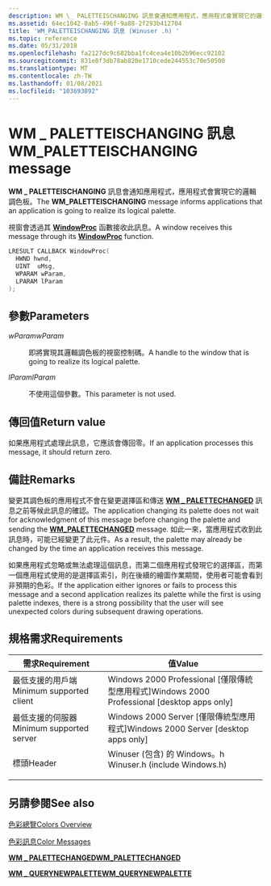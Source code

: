 ```yaml
---
description: WM \_ PALETTEISCHANGING 訊息會通知應用程式，應用程式會實現它的邏輯調色板。
ms.assetid: 64ec1042-0ab5-496f-9a88-2f293b412704
title: 'WM_PALETTEISCHANGING 訊息 (Winuser .h) '
ms.topic: reference
ms.date: 05/31/2018
ms.openlocfilehash: fa2127dc9c682bba1fc4cea4e10b2b96ecc92102
ms.sourcegitcommit: 831e8f3db78ab820e1710cede244553c70e50500
ms.translationtype: MT
ms.contentlocale: zh-TW
ms.lasthandoff: 01/08/2021
ms.locfileid: "103693892"
---
```

# <a name="wm_paletteischanging-message"></a><span data-ttu-id="9ab98-103">WM \_ PALETTEISCHANGING 訊息</span><span class="sxs-lookup"><span data-stu-id="9ab98-103">WM\_PALETTEISCHANGING message</span></span>

<span data-ttu-id="9ab98-104">**WM \_ PALETTEISCHANGING** 訊息會通知應用程式，應用程式會實現它的邏輯調色板。</span><span class="sxs-lookup"><span data-stu-id="9ab98-104">The **WM\_PALETTEISCHANGING** message informs applications that an application is going to realize its logical palette.</span></span>

<span data-ttu-id="9ab98-105">視窗會透過其 [**WindowProc**](/previous-versions/windows/desktop/legacy/ms633573(v=vs.85)) 函數接收此訊息。</span><span class="sxs-lookup"><span data-stu-id="9ab98-105">A window receives this message through its [**WindowProc**](/previous-versions/windows/desktop/legacy/ms633573(v=vs.85)) function.</span></span>


```C++
LRESULT CALLBACK WindowProc(
  HWND hwnd, 
  UINT  uMsg, 
  WPARAM wParam, 
  LPARAM lParam     
);
```



## <a name="parameters"></a><span data-ttu-id="9ab98-106">參數</span><span class="sxs-lookup"><span data-stu-id="9ab98-106">Parameters</span></span>

<dl> <dt>

<span data-ttu-id="9ab98-107">*wParam*</span><span class="sxs-lookup"><span data-stu-id="9ab98-107">*wParam*</span></span> 
</dt> <dd>

<span data-ttu-id="9ab98-108">即將實現其邏輯調色板的視窗控制碼。</span><span class="sxs-lookup"><span data-stu-id="9ab98-108">A handle to the window that is going to realize its logical palette.</span></span>

</dd> <dt>

<span data-ttu-id="9ab98-109">*lParam*</span><span class="sxs-lookup"><span data-stu-id="9ab98-109">*lParam*</span></span> 
</dt> <dd>

<span data-ttu-id="9ab98-110">不使用這個參數。</span><span class="sxs-lookup"><span data-stu-id="9ab98-110">This parameter is not used.</span></span>

</dd> </dl>

## <a name="return-value"></a><span data-ttu-id="9ab98-111">傳回值</span><span class="sxs-lookup"><span data-stu-id="9ab98-111">Return value</span></span>

<span data-ttu-id="9ab98-112">如果應用程式處理此訊息，它應該會傳回零。</span><span class="sxs-lookup"><span data-stu-id="9ab98-112">If an application processes this message, it should return zero.</span></span>

## <a name="remarks"></a><span data-ttu-id="9ab98-113">備註</span><span class="sxs-lookup"><span data-stu-id="9ab98-113">Remarks</span></span>

<span data-ttu-id="9ab98-114">變更其調色板的應用程式不會在變更選擇區和傳送 [**WM \_ PALETTECHANGED**](wm-palettechanged.md) 訊息之前等候此訊息的確認。</span><span class="sxs-lookup"><span data-stu-id="9ab98-114">The application changing its palette does not wait for acknowledgment of this message before changing the palette and sending the [**WM\_PALETTECHANGED**](wm-palettechanged.md) message.</span></span> <span data-ttu-id="9ab98-115">如此一來，當應用程式收到此訊息時，可能已經變更了此元件。</span><span class="sxs-lookup"><span data-stu-id="9ab98-115">As a result, the palette may already be changed by the time an application receives this message.</span></span>

<span data-ttu-id="9ab98-116">如果應用程式忽略或無法處理這個訊息，而第二個應用程式發現它的選擇區，而第一個應用程式使用的是選擇區索引，則在後續的繪圖作業期間，使用者可能會看到非預期的色彩。</span><span class="sxs-lookup"><span data-stu-id="9ab98-116">If the application either ignores or fails to process this message and a second application realizes its palette while the first is using palette indexes, there is a strong possibility that the user will see unexpected colors during subsequent drawing operations.</span></span>

## <a name="requirements"></a><span data-ttu-id="9ab98-117">規格需求</span><span class="sxs-lookup"><span data-stu-id="9ab98-117">Requirements</span></span>



| <span data-ttu-id="9ab98-118">需求</span><span class="sxs-lookup"><span data-stu-id="9ab98-118">Requirement</span></span> | <span data-ttu-id="9ab98-119">值</span><span class="sxs-lookup"><span data-stu-id="9ab98-119">Value</span></span> |
|-------------------------------------|----------------------------------------------------------------------------------------------------------|
| <span data-ttu-id="9ab98-120">最低支援的用戶端</span><span class="sxs-lookup"><span data-stu-id="9ab98-120">Minimum supported client</span></span><br/> | <span data-ttu-id="9ab98-121">Windows 2000 Professional \[僅限傳統型應用程式\]</span><span class="sxs-lookup"><span data-stu-id="9ab98-121">Windows 2000 Professional \[desktop apps only\]</span></span><br/>                                               |
| <span data-ttu-id="9ab98-122">最低支援的伺服器</span><span class="sxs-lookup"><span data-stu-id="9ab98-122">Minimum supported server</span></span><br/> | <span data-ttu-id="9ab98-123">Windows 2000 Server \[僅限傳統型應用程式\]</span><span class="sxs-lookup"><span data-stu-id="9ab98-123">Windows 2000 Server \[desktop apps only\]</span></span><br/>                                                     |
| <span data-ttu-id="9ab98-124">標頭</span><span class="sxs-lookup"><span data-stu-id="9ab98-124">Header</span></span><br/>                   | <dl> <span data-ttu-id="9ab98-125"><dt>Winuser (包含) 的 Windows。h </dt></span><span class="sxs-lookup"><span data-stu-id="9ab98-125"><dt>Winuser.h (include Windows.h)</dt></span></span> </dl> |



## <a name="see-also"></a><span data-ttu-id="9ab98-126">另請參閱</span><span class="sxs-lookup"><span data-stu-id="9ab98-126">See also</span></span>

<dl> <dt>

[<span data-ttu-id="9ab98-127">色彩總覽</span><span class="sxs-lookup"><span data-stu-id="9ab98-127">Colors Overview</span></span>](colors.md)
</dt> <dt>

[<span data-ttu-id="9ab98-128">色彩訊息</span><span class="sxs-lookup"><span data-stu-id="9ab98-128">Color Messages</span></span>](color-messages.md)
</dt> <dt>

[<span data-ttu-id="9ab98-129">**WM \_ PALETTECHANGED**</span><span class="sxs-lookup"><span data-stu-id="9ab98-129">**WM\_PALETTECHANGED**</span></span>](wm-palettechanged.md)
</dt> <dt>

[<span data-ttu-id="9ab98-130">**WM \_ QUERYNEWPALETTE**</span><span class="sxs-lookup"><span data-stu-id="9ab98-130">**WM\_QUERYNEWPALETTE**</span></span>](wm-querynewpalette.md)
</dt> </dl>

 

 
